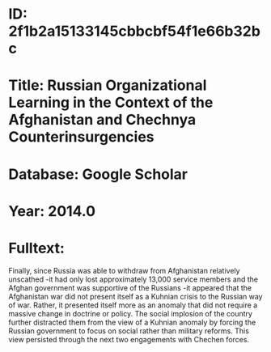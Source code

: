 # ID: 2f1b2a15133145cbbcbf54f1e66b32bc
# Title: Russian Organizational Learning in the Context of the Afghanistan and Chechnya Counterinsurgencies
# Database: Google Scholar
# Year: 2014.0
# Fulltext:
Finally, since Russia was able to withdraw from Afghanistan relatively unscathed -it had only lost approximately 13,000 service members and the Afghan government was supportive of the Russians -it appeared that the Afghanistan war did not present itself as a Kuhnian crisis to the Russian way of war.
Rather, it presented itself more as an anomaly that did not require a massive change in doctrine or policy.
The social implosion of the country further distracted them from the view of a Kuhnian anomaly by forcing the Russian government to focus on social rather than military reforms.
This view persisted through the next two engagements with Chechen forces.